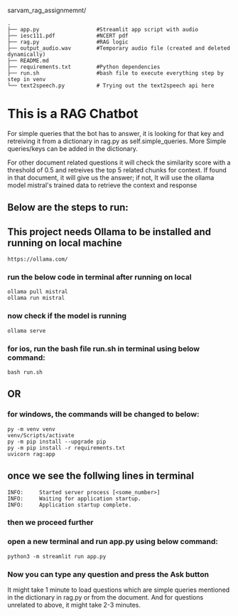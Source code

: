 sarvam_rag_assignmemnt/

    .
    ├── app.py                  #Streamlit app script with audio
    ├── iesc111.pdf             #NCERT pdf
    ├── rag.py                  #RAG logic 
    ├── output_audio.wav        #Temporary audio file (created and deleted dynamically)
    ├── README.md  
    ├── requirements.txt        #Python dependencies
    ├── run.sh                  #bash file to execute everything step by step in venv   
    └── text2speech.py          # Trying out the text2speech api here 


# This is a RAG Chatbot 
For simple queries that the bot has to answer, it is looking for that key and retreiving it from a dictionary in rag.py as self.simple_queries. 
More Simple queries/keys can be added in the dictionary.

For other document related questions it will check the similarity score with a threshold of 0.5 and retreives the top 5 related chunks for context. If found in that document, it will give us the answer; if not, It will use the ollama model mistral's trained data to retrieve the context and response


## Below are the steps to run:

## This project needs Ollama to be installed and running on local machine
    https://ollama.com/
### run the below code in terminal after running on local
    ollama pull mistral
    ollama run mistral
### now check if the model is running 
    ollama serve

### for ios, run the bash file run.sh in terminal using below command:

    bash run.sh

## OR 

### for windows, the commands will be changed to below:
    py -m venv venv
    venv/Scripts/activate
    py -m pip install --upgrade pip
    py -m pip install -r requirements.txt
    uvicorn rag:app

## once we see the follwing lines in terminal
    INFO:     Started server process [<some_number>]
    INFO:     Waiting for application startup.
    INFO:     Application startup complete.

### then we proceed further

### open a new terminal and run app.py using below command:

    python3 -m streamlit run app.py

### Now you can type any question and press the Ask button
It might take 1 minute to load questions which are simple queries mentioned in the dictionary in rag.py or from the document.
And for questions unrelated to above, it might take 2-3 minutes.





